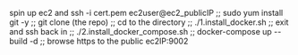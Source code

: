 spin up ec2 and ssh -i cert.pem ec2user@ec2_publicIP  ;;
sudo yum install git -y  ;;
git clone (the repo) ;;
cd to the directory  ;;
./1.install_docker.sh  ;;
exit and ssh back in  ;;
./2.install_docker_compose.sh  ;;
docker-compose up --build -d  ;;
browse https to the public ec2IP:9002
